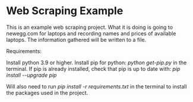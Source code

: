 # Web Scraping Example

This is an example web scraping project. What it is doing is going to newegg.com for laptops and recording names and prices of available laptops.
The information gathered will be written to a file.


Requirements:

Install python 3.9 or higher.
Install pip for python: _python get-pip.py_ in the terminal.
If pip is already installed, check that pip is up to date with:  _pip install --upgrade pip_

Will also need to run 
_pip install -r requirements.txt_ in the terminal to install the packages used in the project. 
